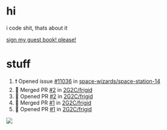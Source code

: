 # hi
i code shit, thats about it

[sign my guest book! please!](https://github.com/Just-a-Unity-Dev/Just-a-Unity-Dev/issues/new?&body=Sign%20my%20guest%20book%20by%20placing%20your%20name%20in%20the%20title,%20how%27d%20you%20get%20to%20this%20page%20and%20why?%20Don%27t%20forget%20you%20have%20an%20entire%20notebook%20in%20your%20hands!)


# stuff
<!--START_SECTION:activity-->
1. ❗️ Opened issue [#11036](https://github.com/space-wizards/space-station-14/issues/11036) in [space-wizards/space-station-14](https://github.com/space-wizards/space-station-14)
2. 🎉 Merged PR [#2](https://github.com/2G2C/frigid/pull/2) in [2G2C/frigid](https://github.com/2G2C/frigid)
3. 💪 Opened PR [#2](https://github.com/2G2C/frigid/pull/2) in [2G2C/frigid](https://github.com/2G2C/frigid)
4. 🎉 Merged PR [#1](https://github.com/2G2C/frigid/pull/1) in [2G2C/frigid](https://github.com/2G2C/frigid)
5. 💪 Opened PR [#1](https://github.com/2G2C/frigid/pull/1) in [2G2C/frigid](https://github.com/2G2C/frigid)
<!--END_SECTION:activity-->

![](https://github-profile-summary-cards.vercel.app/api/cards/profile-details?username=Just-a-Unity-Dev&theme=solarized_dark)
